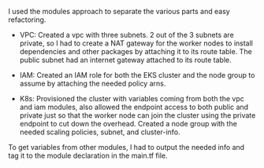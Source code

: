 I used the modules approach to separate the various parts and easy refactoring.

* VPC: Created a vpc with three subnets. 2 out of the 3 subnets are private, so I had to create a NAT gateway for the worker nodes to install dependencies and other packages by attaching it to its route table. The public subnet had an internet gateway attached to its route table.

* IAM: Created an IAM role for both the EKS cluster and the node group to assume by attaching the needed policy arns.
* K8s: Provisioned the cluster with variables coming from both the vpc and iam modules, also allowed the endpoint access to both public and private just so that the worker node can join the cluster using the private endpoint to cut down the overhead.  Created a node group with the needed scaling policies, subnet, and cluster-info.

To get variables from other modules, I had to output the needed info and tag it to the module declaration in the main.tf file.